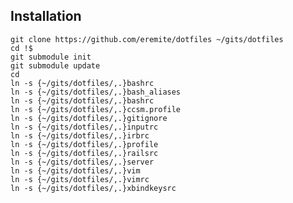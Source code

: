 ## Installation

    git clone https://github.com/eremite/dotfiles ~/gits/dotfiles
    cd !$
    git submodule init
    git submodule update
    cd
    ln -s {~/gits/dotfiles/,.}bashrc
    ln -s {~/gits/dotfiles/,.}bash_aliases
    ln -s {~/gits/dotfiles/,.}bashrc
    ln -s {~/gits/dotfiles/,.}ccsm.profile
    ln -s {~/gits/dotfiles/,.}gitignore
    ln -s {~/gits/dotfiles/,.}inputrc
    ln -s {~/gits/dotfiles/,.}irbrc
    ln -s {~/gits/dotfiles/,.}profile
    ln -s {~/gits/dotfiles/,.}railsrc
    ln -s {~/gits/dotfiles/,.}server
    ln -s {~/gits/dotfiles/,.}vim
    ln -s {~/gits/dotfiles/,.}vimrc
    ln -s {~/gits/dotfiles/,.}xbindkeysrc
